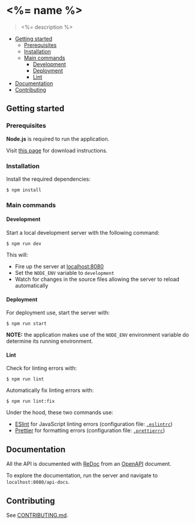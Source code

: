 # <%= name %> <!-- omit in toc -->

> <%= description %>

- [Getting started](#getting-started)
  - [Prerequisites](#prerequisites)
  - [Installation](#installation)
  - [Main commands](#main-commands)
    - [Development](#development)
    - [Deployment](#deployment)
    - [Lint](#lint)
- [Documentation](#documentation)
- [Contributing](#contributing)

## Getting started

### Prerequisites

**Node.js** is required to run the application.

Visit [this page](https://nodejs.org/en/download/) for download instructions.

### Installation

Install the required dependencies:

`$ npm install`

### Main commands

#### Development

Start a local development server with the following command:

`$ npm run dev`

This will:

- Fire up the server at [localhost:8080](http://localhost:8080)
- Set the `NODE_ENV` variable to `development`
- Watch for changes in the source files allowing the server to reload automatically

#### Deployment

For deployment use, start the server with:

`$ npm run start`

**NOTE:** the application makes use of the `NODE_ENV` environment variable do determine its running environment.

#### Lint

Check for linting errors with:

`$ npm run lint`

Automatically fix linting errors with:

`$ npm run lint:fix`

Under the hood, these two commands use:

- [ESlint](https://eslint.org/) for JavaScript linting errors (configuration file: [`.eslintrc`](.eslintrc))
- [Prettier](https://prettier.io/) for formatting errors (configuration file: [`.prettierrc`](.prettierrc))

## Documentation

All the API is documented with [ReDoc](https://github.com/Rebilly/ReDoc) from an [OpenAPI](https://swagger.io/specification/) document.

To explore the documentation, run the server and navigate to `localhost:8080/api-docs`.

## Contributing

See [CONTRIBUTING.md](CONTRIBUTING.md).
